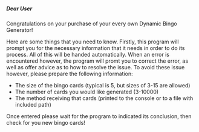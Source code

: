 ##### Dear User

Congratulations on your purchase of your every own Dynamic Bingo Generator!

Here are some things that you need to know.
Firstly, this program will prompt you for the necessary information that 
it needs in order to do its process. All of this will be handed automatically.
When an error is encountered however, the program will promt you to correct
the error, as well as offer advice as to how to resolve the issue.
To avoid these issue however, please prepare the following information:
* The size of the bingo cards (typical is 5, but sizes of 3-15 are
allowed)
* The number of cards you would like generated (3-10000)
* The method receiving that cards (printed to the console or to a file with
included path)

Once entered please wait for the program to indicated its conclusion, then
check for you new bingo cards!
